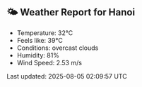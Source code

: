 <!-- WEATHER-START -->
## 🌤 Weather Report for Hanoi

- Temperature: 32°C
- Feels like: 39°C
- Conditions: overcast clouds
- Humidity: 81%
- Wind Speed: 2.53 m/s

Last updated: 2025-08-05 02:09:57 UTC
<!-- WEATHER-END -->
